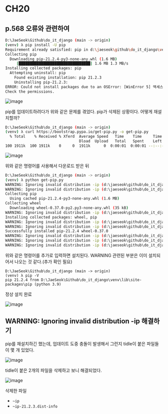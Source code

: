 # CH20

## p.568 오류와 관련하여

```bash
D:\JaeSeok\Github\do_it_django (main -> origin)
(venv) λ pip install -U pip
Requirement already satisfied: pip in d:\jaeseok\github\do_it_django\venv\lib\site-packages (21.2.3)
Collecting pip
  Downloading pip-21.2.4-py3-none-any.whl (1.6 MB)
     |████████████████████████████████| 1.6 MB 1.3 MB/s
Installing collected packages: pip
  Attempting uninstall: pip
    Found existing installation: pip 21.2.3
    Uninstalling pip-21.2.3:
ERROR: Could not install packages due to an OSError: [WinError 5] 액세스가 거부되었습니다: 'd:\\jaeseok\\github\\do_it_django\\venv\\scripts\\pip.exe'
Check the permissions.
```

![image](https://user-images.githubusercontent.com/27791880/129351030-070966f0-e93a-4e6b-913e-bf8a1bcfcb90.png)

pip를 업데이트하려다가 위와 같은 문제를 겪었다. pip가 삭제된 상황이다. 어떻게 재설치할까?

```bash
D:\JaeSeok\Github\do_it_django (main -> origin)                                   
(venv) λ curl https://bootstrap.pypa.io/get-pip.py -o get-pip.py                  
  % Total    % Received % Xferd  Average Speed   Time    Time     Time  Current   
                                 Dload  Upload   Total   Spent    Left  Speed     
100 1911k  100 1911k    0     0  1911k      0  0:00:01  0:00:01 --:--:--  962k    
```

![image](https://user-images.githubusercontent.com/27791880/129351204-7875d471-65bd-405b-86ab-d1a474513a5a.png)

위와 같은 명령어를 사용해서 다운로드 받은 뒤

```bash
D:\JaeSeok\Github\do_it_django (main -> origin)                                                   
(venv) λ python get-pip.py                                                                        
WARNING: Ignoring invalid distribution -ip (d:\jaeseok\github\do_it_django\venv\lib\site-packages)
WARNING: Ignoring invalid distribution -ip (d:\jaeseok\github\do_it_django\venv\lib\site-packages)
Collecting pip                                                                                    
  Using cached pip-21.2.4-py3-none-any.whl (1.6 MB)                                               
Collecting wheel                                                                                  
  Downloading wheel-0.37.0-py2.py3-none-any.whl (35 kB)                                           
WARNING: Ignoring invalid distribution -ip (d:\jaeseok\github\do_it_django\venv\lib\site-packages)
Installing collected packages: wheel, pip                                                         
WARNING: Ignoring invalid distribution -ip (d:\jaeseok\github\do_it_django\venv\lib\site-packages)
WARNING: Ignoring invalid distribution -ip (d:\jaeseok\github\do_it_django\venv\lib\site-packages)
Successfully installed pip-21.2.4 wheel-0.37.0                                                    
WARNING: Ignoring invalid distribution -ip (d:\jaeseok\github\do_it_django\venv\lib\site-packages)
WARNING: Ignoring invalid distribution -ip (d:\jaeseok\github\do_it_django\venv\lib\site-packages)
WARNING: Ignoring invalid distribution -ip (d:\jaeseok\github\do_it_django\venv\lib\site-packages)
```

위와 같은 명령어를 추가로 입력하면 설치된다. WARNING 관련된 부분은 이미 설치되어서 나오는 것 같다.(추가 확인 필요)

```
D:\JaeSeok\Github\do_it_django (main -> origin)
(venv) λ pip -V
pip 21.2.4 from D:\JaeSeok\Github\do_it_django\venv\lib\site-packages\pip (python 3.9)
```

정상 설치 완료

![image](https://user-images.githubusercontent.com/27791880/129351468-c552e191-ba8f-4929-8dda-ce42bd0dc3be.png)

## WARNING: Ignoring invalid distribution -ip 해결하기

pip를 재설치하긴 했는데, 업데이트 도중 충돌이 발생해서 그런지 tidle이 붙은 파일들이 몇 개 있었다.

![image](https://user-images.githubusercontent.com/27791880/129356468-15f6ac87-3299-4655-9061-465a501403fe.png)

tidle이 붙은 2개의 파일을 삭제하고 보니 해결되었다.

![image](https://user-images.githubusercontent.com/27791880/129356720-393b2554-bb70-4dc7-a764-4646f657bdf8.png)

삭제한 파일

* `~ip`
* `~ip-21.2.3.dist-info`
